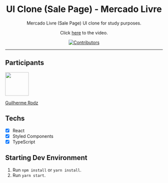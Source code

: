 <h1 align="center">
UI Clone (Sale Page) - Mercado Livre
</h1>

<p align="center">Mercado Livre (Sale Page) UI clone for study purposes.</p>
<p align="center">Click <a href="https://www.youtube.com/watch?v=APs_xQ2hUOE">here</a> to the video.</p>

<p align="center">
  <a href="https://github.com/rocketseat-content/youtube-clone-mercadolivre/graphs/contributors">
    <img src="https://img.shields.io/github/contributors/rocketseat-content/youtube-clone-mercadolivre?color=%236633cc&logoColor=%236633cc&style=flat" alt="Contributors">
  </a>
</p>

<hr>

## Participants

[<img src="https://avatars3.githubusercontent.com/u/10366880?s=460&v=4" width="75px;"/>](https://github.com/guilhermerodz)

[Guilherme Rodz](https://github.com/guilhermerodz)

## Techs

- [x] React
- [x] Styled Components
- [x] TypeScript

## Starting Dev Environment

1. Run `npm install` or `yarn install`.<br />
2. Run `yarn start`.<br />
